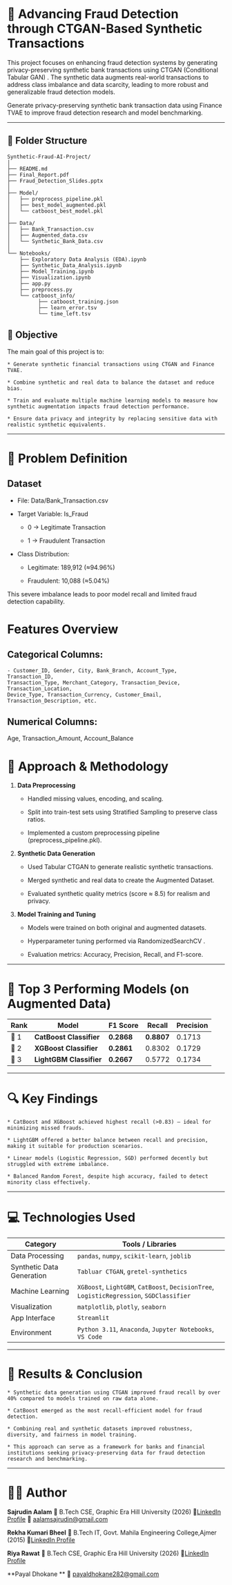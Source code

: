 # 🏦 Advancing Fraud Detection through CTGAN-Based Synthetic Transactions

This project focuses on enhancing fraud detection systems by generating privacy-preserving synthetic bank transactions using CTGAN (Conditional Tabular GAN) .
The synthetic data augments real-world transactions to address class imbalance and data scarcity, leading to more robust and generalizable fraud detection models.

Generate privacy-preserving synthetic bank transaction data using Finance TVAE to improve fraud detection research and model benchmarking.     

---

## 📁 Folder Structure
```
Synthetic-Fraud-AI-Project/
│
├── README.md
├── Final_Report.pdf
├── Fraud_Detection_Slides.pptx
│
├── Model/
│   ├── preprocess_pipeline.pkl          
│   ├── best_model_augmented.pkl  
│   └── catboost_best_model.pkl  
│
├── Data/
│   ├── Bank_Transaction.csv          
│   ├── Augmented_data.csv       
│   └── Synthetic_Bank_Data.csv     
│
└── Notebooks/
    ├── Exploratory Data Analysis (EDA).ipynb                
    ├── Synthetic_Data_Analysis.ipynb     
    ├── Model_Training.ipynb    
    ├── Visualization.ipynb   
    ├── app.py   
    ├── preprocess.py   
    └── catboost_info/
          ├── catboost_training.json
          ├── learn_error.tsv
          └── time_left.tsv

```


## 🎯 Objective

The main goal of this project is to:

    * Generate synthetic financial transactions using CTGAN and Finance TVAE.

    * Combine synthetic and real data to balance the dataset and reduce bias.

    * Train and evaluate multiple machine learning models to measure how synthetic augmentation impacts fraud detection performance.

    * Ensure data privacy and integrity by replacing sensitive data with realistic synthetic equivalents.

---
# 🧩 **Problem Definition**
## **Dataset**

- File: Data/Bank_Transaction.csv

- Target Variable: Is_Fraud

    * 0 → Legitimate Transaction

    * 1 → Fraudulent Transaction

- Class Distribution:

    * Legitimate: 189,912 (≈94.96%)

    * Fraudulent: 10,088 (≈5.04%)

This severe imbalance leads to poor model recall and limited fraud detection capability.

# **Features Overview**

## Categorical Columns:
    - Customer_ID, Gender, City, Bank_Branch, Account_Type, Transaction_ID,
    Transaction_Type, Merchant_Category, Transaction_Device, Transaction_Location,
    Device_Type, Transaction_Currency, Customer_Email, Transaction_Description, etc.

## Numerical Columns:
Age, Transaction_Amount, Account_Balance


# 🧠 **Approach & Methodology**

1. **Data Preprocessing**

    * Handled missing values, encoding, and scaling.

    * Split into train-test sets using Stratified Sampling to preserve class ratios.

    * Implemented a custom preprocessing pipeline (preprocess_pipeline.pkl).

2. **Synthetic Data Generation**

    * Used Tabular CTGAN  to generate realistic synthetic transactions.

    * Merged synthetic and real data to create the Augmented Dataset.

    * Evaluated synthetic quality metrics (score ≈ 8.5) for realism and privacy.

3. **Model Training and Tuning**

    * Models were trained on both original and augmented datasets.

    * Hyperparameter tuning performed via RandomizedSearchCV .

    * Evaluation metrics: Accuracy, Precision, Recall, and F1-score.

----------------
# 🤖 **Top 3 Performing Models (on Augmented Data)**
| Rank | Model                   | F1 Score   | Recall     | Precision | 
| ---- | ----------------------- | ---------- | ---------- | --------- | 
| 🥇 1 | **CatBoost Classifier** | **0.2868** | **0.8807** | 0.1713    | 
| 🥈 2 | **XGBoost Classifier**  | **0.2861** | 0.8302     | 0.1729    | 
| 🥉 3 | **LightGBM Classifier** | **0.2667** | 0.5772     | 0.1734    | 

---------------
# 🔍 **Key Findings**

    * CatBoost and XGBoost achieved highest recall (>0.83) — ideal for minimizing missed frauds.

    * LightGBM offered a better balance between recall and precision, making it suitable for production scenarios.

    * Linear models (Logistic Regression, SGD) performed decently but struggled with extreme imbalance.

    * Balanced Random Forest, despite high accuracy, failed to detect minority class effectively.

---------------
# 💻 **Technologies Used**
| Category                  | Tools / Libraries                                                                        |
| ------------------------- | ---------------------------------------------------------------------------------------- |
| Data Processing           | `pandas`, `numpy`, `scikit-learn`, `joblib`                                              |
| Synthetic Data Generation | `Tabluar CTGAN`,  `gretel-synthetics`                                                    |
| Machine Learning          | `XGBoost`, `LightGBM`, `CatBoost`, `DecisionTree`, `LogisticRegression`, `SGDClassifier` |
| Visualization             | `matplotlib`, `plotly`, `seaborn`                                                        |
| App Interface             | `Streamlit`                                                                              |
| Environment               | `Python 3.11`, `Anaconda`, `Jupyter Notebooks`, `VS Code`                                |

---------------

# 🚀 **Results & Conclusion**

    * Synthetic data generation using CTGAN improved fraud recall by over 40% compared to models trained on raw data alone.

    * CatBoost emerged as the most recall-efficient model for fraud detection.

    * Combining real and synthetic datasets improved robustness, diversity, and fairness in model training.

    * This approach can serve as a framework for banks and financial institutions seeking privacy-preserving data for fraud detection research and benchmarking.

------------------------
# 👨‍💻 **Author**

**Sajrudin Aalam**
📍 B.Tech CSE, Graphic Era Hill University (2026)
🔗[LinkedIn Profile](https://www.linkedin.com/in/sajrudin-aalam-21b861287/)
📧 aalamsajrudin@gmail.com

**Rekha Kumari Bheel**
📍 B.Tech IT, Govt. Mahila Engineering College,Ajmer (2015)
🔗[LinkedIn Profile](https://www.linkedin.com/in/rekha-gunarat-7b9459279/)

**Riya Rawat**
📍 B.Tech CSE, Graphic Era Hill University (2026)
🔗[LinkedIn Profile](https://www.linkedin.com/in/riya-rawat-bb2b78265/)


**Payal Dhokane **
📧 payaldhokane282@gmail.com








